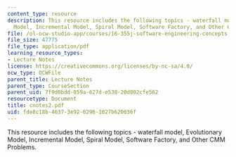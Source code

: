 ```yaml
---
content_type: resource
description: This resource includes the following topics - waterfall model, Evolutionary
  Model, Incremental Model, Spiral Model, Software Factory, and Other CMM Problems.
file: /ol-ocw-studio-app/courses/16-355j-software-engineering-concepts-fall-2005/fde8c18b46373e9262961027b620636f_cnotes2.pdf
file_size: 47775
file_type: application/pdf
learning_resource_types:
- Lecture Notes
license: https://creativecommons.org/licenses/by-nc-sa/4.0/
ocw_type: OCWFile
parent_title: Lecture Notes
parent_type: CourseSection
parent_uid: 7f9d0bdd-059a-627d-e538-20d802cfe562
resourcetype: Document
title: cnotes2.pdf
uid: fde8c18b-4637-3e92-6296-1027b620636f
---
```

This resource includes the following topics - waterfall model, Evolutionary Model, Incremental Model, Spiral Model, Software Factory, and Other CMM Problems.